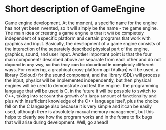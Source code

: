 # Short description of GameEngine

Game engine development. At the moment, a specific name for the engine has not yet been invented, 
so it will simply be the name - the game engine. The main idea of creating a game engine is that it 
will be completely independent of a specific platform and certain programs that work with graphics and input. 
Basically, the development of a game engine consists of the interaction of the separately described physical 
part of the engine, graphics, sound, and user input. Another important point is that the four main components 
described above are separate from each other and do not depend in any way, so that they can be described 
in completely different ways. For rendering, a graphical cross-platform api (Vulkan) will be used, a 
library (Soloud) for the sound component, and the library (SDL) will process the input, physics will 
be implemented independently, but then physical engines will be used to demonstrate and test the engine. 
The programming language that will be used is C, in the future it will be possible to switch to C++, 
taking into account the growth of a large amount of functionality and plus with insufficient knowledge of the C++ language 
itself, plus the choice fell on the C language also because it is very simple and it can be easily used, although there is 
absolutely manual memory management, but this helps to clearly see how the program works and in the future to fix bugs that 
will arise during development. Well, go ahead!

